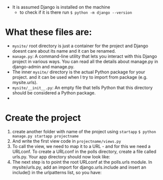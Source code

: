 - It is assumed Django is installed on the machine
    - to check if it is there run `$ python -m django --version`

# What these files are:
- `mysite/` root directory is just a container for the project and Django doesnt care about its name and it can be renamed. 
- `manage.py`: A command-line utility that lets you interact with this Django project in various ways. You can read all the details about manage.py in django-admin and manage.py.
- The inner `mysite/` directory is the actual Python package for your project. and it can be used when I try to import from package (e.g. mysite.urls).
- `mysite/__init__.py`: An empty file that tells Python that this directory should be considered a Python package.
- 

# Create the project 

1. create another folder with name of the project using `startapp`
    `$ python manage.py startapp projectname`
2. And write the first view code in `projectname/views.py`
3. To call the view, we need to map it to a URL - and for this we need a URLconf. To create a URLconf in the polls directory, create a file called urls.py. Your app directory should now look like: 
4. The next step is to point the root URLconf at the polls.urls module. In mysite/urls.py, add an import for django.urls.include and insert an include() in the urlpatterns list, so you have:


